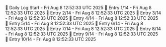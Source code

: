 📅 Daily Log Start - Fri Aug  8 12:52:33 UTC 2025
📌 Entry 1/14 - Fri Aug  8 12:52:33 UTC 2025
📌 Entry 2/14 - Fri Aug  8 12:52:33 UTC 2025
📌 Entry 3/14 - Fri Aug  8 12:52:33 UTC 2025
📌 Entry 4/14 - Fri Aug  8 12:52:33 UTC 2025
📌 Entry 5/14 - Fri Aug  8 12:52:33 UTC 2025
📌 Entry 6/14 - Fri Aug  8 12:52:33 UTC 2025
📌 Entry 7/14 - Fri Aug  8 12:52:33 UTC 2025
📌 Entry 8/14 - Fri Aug  8 12:52:33 UTC 2025
📌 Entry 9/14 - Fri Aug  8 12:52:33 UTC 2025
📌 Entry 10/14 - Fri Aug  8 12:52:33 UTC 2025
